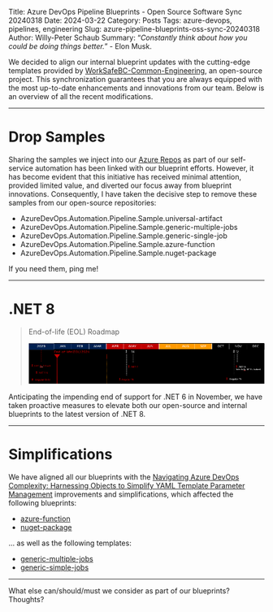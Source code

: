 Title: Azure DevOps Pipeline Blueprints - Open Source Software Sync 20240318
Date: 2024-03-22
Category: Posts
Tags: azure-devops, pipelines, engineering
Slug: azure-pipeline-blueprints-oss-sync-20240318
Author: Willy-Peter Schaub
Summary: “_Constantly think about how you could be doing things better._” - Elon Musk.

We decided to align our internal blueprint updates with the cutting-edge templates provided by [WorkSafeBC-Common-Engineering](https://github.com/WorkSafeBC-Common-Engineering), an open-source project. This synchronization guarantees that you are always equipped with the most up-to-date enhancements and innovations from our team. Below is an overview of all the recent modifications.

---

# Drop Samples

Sharing the samples we inject into our [Azure Repos](https://azure.microsoft.com/en-us/products/devops/repos/) as part of our self-service automation has been linked with our blueprint efforts. However, it has become evident that this initiative has received minimal attention, provided limited value, and diverted our focus away from blueprint innovations. Consequently, I have taken the decisive step to remove these samples from our open-source repositories:

- AzureDevOps.Automation.Pipeline.Sample.universal-artifact
- AzureDevOps.Automation.Pipeline.Sample.generic-multiple-jobs
- AzureDevOps.Automation.Pipeline.Sample.generic-single-job
- AzureDevOps.Automation.Pipeline.Sample.azure-function
- AzureDevOps.Automation.Pipeline.Sample.nuget-package

If you need them, ping me!

---

# .NET 8

> End-of-life (EOL) Roadmap
>
> ![.NET EOL](../images/azure-pipeline-blueprints-oss-sync-20240318-1.png)

Anticipating the impending end of support for .NET 6 in November, we have taken proactive measures to elevate both our open-source and internal blueprints to the latest version of .NET 8.

---

# Simplifications

We have aligned all our blueprints with the [Navigating Azure DevOps Complexity: Harnessing Objects to Simplify YAML Template Parameter Management](/azure-pipeline-yaml-refactor-parameter-objects.html) improvements and simplifications, which affected the following blueprints:

- [azure-function](https://github.com/WorkSafeBC-Common-Engineering/AzureDevOps.Automation.Pipeline.Templates.v2/tree/master/blueprints/azure-function)
- [nuget-package](https://github.com/WorkSafeBC-Common-Engineering/AzureDevOps.Automation.Pipeline.Templates.v2/tree/master/blueprints/nuget-package)

... as well as the following templates:

- [generic-multiple-jobs](https://github.com/WorkSafeBC-Common-Engineering/AzureDevOps.Automation.Pipeline.Templates.v2/tree/master/blueprints/generic-multiple-jobs)
- [generic-simple-jobs](https://github.com/WorkSafeBC-Common-Engineering/AzureDevOps.Automation.Pipeline.Templates.v2/tree/master/blueprints/generic-single-job)

---

What else can/should/must we consider as part of our blueprints? Thoughts?
